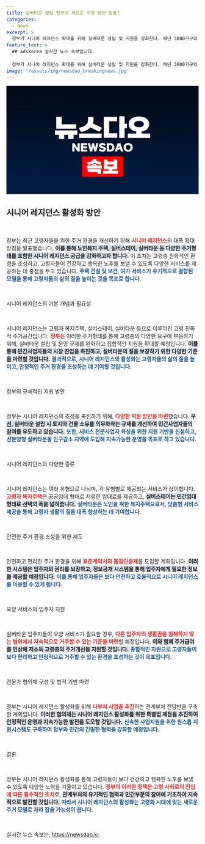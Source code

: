 ```yaml
---
title: 실버타운 설립 정부의 새로운 지원 방안 발표!
categories:
  - News
excerpt: >
  정부가 시니어 레지던스 확대를 위해 실버타운 설립 및 지원을 강화한다. 매년 3000가구의 고령자 복지주택 공급과 유휴시설 활용을 통해 중산층까지 품격 높은 주거공간을 제공할 계획이다. 관심 있는 고령층의 주목을 끌며 클릭을 유도한다!
feature_text: >
  ## adskorea 실시간 뉴스 속보입니다.

  정부가 시니어 레지던스 확대를 위해 실버타운 설립 및 지원을 강화한다. 매년 3000가구의 고령자 복지주택 공급과 유휴시설 활용을 통해 중산층까지 품격 높은 주거공간을 제공할 계획이다. 관심 있는 고령층의 주목을 끌며 클릭을 유도한다!
image: '/assets/img/newsdao_breakingnews.jpg'
---
```


<p><img src="/assets/img/newsdao_breakingnews.jpg" alt="adskorea 속보" /></p>

<h2 data-ke-size="size26">시니어 레지던스 활성화 방안</h2>

<p data-ke-size="size16">&nbsp;</p>

<p>정부는 최근 고령자들을 위한 주거 환경을 개선하기 위해 <b><span style="color: #ee2323;">시니어 레지던스</span></b>의 대폭 확대 방침을 발표했습니다. <b><span style="background-color: #21538527;">이를 통해 노인복지 주택, 실버스테이, 실버타운 등 다양한 주거형태를 포함한 시니어 레지던스 공급을 강화하고자 합니다.</span></b> 이 조치는 고령층 친화적인 환경을 조성하고, 고령자들이 건강하고 행복한 노후를 보낼 수 있도록 다양한 서비스를 제공하는 데 중점을 두고 있습니다. <b><span style="color: #1a5490;">주택 건설 및 보건, 여가 서비스가 유기적으로 결합된 모델을 통해 고령자들의 삶의 질을 높이는 것을 목표로 합니다.</span></b></p>

<p data-ke-size="size16">&nbsp;</p>

<p>시니어 레지던스의 기본 개념과 필요성</p>

<p data-ke-size="size16">&nbsp;</p>

<p>시니어 레지던스는 고령자 복지주택, 실버스테이, 실버타운 등으로 이루어진 고령 친화적 주거공간입니다. <b><span style="color: #ee2323;">정부는 </span></b>이러한 주거형태를 통해 고령층의 다양한 요구에 부응하기 위해, 실버타운 설립 및 운영 규제를 완화하고 집합적인 지원을 확대할 예정입니다. <b><span style="background-color: #21538527;">이를 통해 민간사업자들의 시장 진입을 촉진하고, 실버타운의 질을 보장하기 위한 다양한 기준을 마련할 것입니다.</span></b> <b><span style="color: #1a5490;">결과적으로, 시니어 레지던스의 활성화는 고령자들의 삶의 질을 높이고, 안정적인 주거 환경을 조성하는 데 기여할 것입니다.</span></b></p>

<p data-ke-size="size16">&nbsp;</p>

<p>정부의 구체적인 지원 방안</p>

<p data-ke-size="size16">&nbsp;</p>

<p>정부는 시니어 레지던스의 조성을 촉진하기 위해, <b><span style="color: #ee2323;">다양한 지원 방안을 마련</span></b>했습니다. <b><span style="background-color: #21538527;">우선, 실버타운 설립 시 토지와 건물 소유를 의무화하는 규제를 개선하여 민간사업자들의 참여를 유도하고 있습니다.</span></b> <b><span style="color: #1a5490;">또한, 서비스 전문사업자 육성을 위한 지원 기반을 신설하고, 신분양형 실버타운을 인구감소 지역에 도입해 지속가능한 운영을 목표로 하고 있습니다.</span></b></p>

<p data-ke-size="size16">&nbsp;</p>

<p>시니어 레지던스의 다양한 종류</p>

<p data-ke-size="size16">&nbsp;</p>

<p>시니어 레지던스는 여러 유형으로 나뉘며, 각 유형별로 제공되는 서비스가 상이합니다. <b><span style="color: #ee2323;">고령자 복지주택</span></b>은 공공임대 형태로 저렴한 임대료를 제공하고, <b><span style="background-color: #21538527;">실버스테이는 민간임대 형태로 선택의 폭을 넓혀줍니다.</span></b> <b><span style="color: #1a5490;">실버타운은 노인을 위한 복지주택으로서, 맞춤형 서비스 제공을 통해 고령자 생활의 질을 대폭 향상하는 데 기여합니다.</span></b></p>

<p data-ke-size="size16">&nbsp;</p>

<p>안전한 주거 환경 조성을 위한 제도</p>

<p data-ke-size="size16">&nbsp;</p>

<p>안전하고 편리한 주거 환경을 위해 <b><span style="color: #ee2323;">표준계약서와 품질인증제</span></b>를 도입할 계획입니다. <b><span style="background-color: #21538527;">이러한 시스템은 입주자의 권리를 보장하고, 정보공개 시스템을 통해 입주자에게 필요한 정보를 제공할 예정입니다.</span></b> <b><span style="color: #1a5490;">이를 통해 입주자들은 보다 안전하고 효율적으로 시니어 레지던스를 이용할 수 있게 됩니다.</span></b></p>

<p data-ke-size="size16">&nbsp;</p>

<p>요양 서비스와 입주자 지원</p>

<p data-ke-size="size16">&nbsp;</p>

<p>실버타운 입주자들이 요양 서비스가 필요한 경우, <b><span style="color: #ee2323;">다른 입주자의 생활권을 침해하지 않는 범위에서 지속적으로 거주할 수 있는 기준을 마련</span></b>할 예정입니다. <b><span style="background-color: #21538527;">이와 함께 주거급여를 인상해 저소득 고령층의 주거개선을 지원할 것입니다.</span></b> <b><span style="color: #1a5490;">종합적인 지원으로 고령자들이 보다 편리하고 안정적으로 거주할 수 있는 환경을 조성하는 것이 목표입니다.</span></b></p>

<p data-ke-size="size16">&nbsp;</p>

<p>전문가 협의체 구성 및 법적 기반 마련</p>

<p data-ke-size="size16">&nbsp;</p>

<p>정부는 시니어 레지던스 활성화를 위해 <b><span style="color: #ee2323;">다부처 사업을 추진</span></b>하는 관계부처 전담반을 구축할 계획입니다. <b><span style="background-color: #21538527;">이러한 협의체는 시니어 레지던스 활성화를 위한 특별법 제정을 추진하여 안정적인 운영과 지속가능한 발전을 도모할 것입니다.</span></b> <b><span style="color: #1a5490;">신속한 사업지원을 위한 원스톱 지원시스템도 구축하여 정부와 민간의 긴밀한 협력을 강화할 예정입니다.</span></b></p>

<p data-ke-size="size16">&nbsp;</p>

<p>결론</p>

<p data-ke-size="size16">&nbsp;</p>

<p>정부는 시니어 레지던스 활성화를 통해 고령자들이 보다 건강하고 행복한 노후를 보낼 수 있도록 다양한 노력을 기울이고 있습니다. <b><span style="color: #ee2323;">정부의 이러한 정책은 고령 사회로의 진입에 따른 필수적인 조치</span></b>로, <b><span style="background-color: #21538527;">관계부처의 유기적인 협력과 민간부문의 참여에 기초하여 지속적으로 발전할 것입니다.</span></b> <b><span style="color: #1a5490;">따라서 시니어 레지던스의 활성화는 고령화 시대에 맞는 새로운 주거 모델로 자리 잡을 가능성이 큽니다.</span></b></p>

<p data-ke-size="size16">&nbsp;</p>
실시간 뉴스 속보는, <a href="https://newsdao.kr" rel="dofollow">https://newsdao.kr</a>


